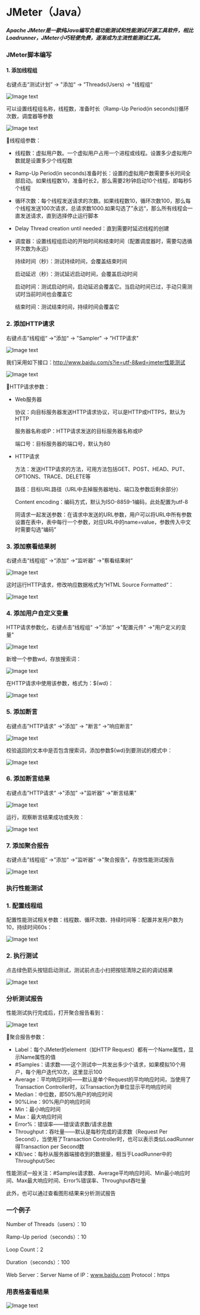 # JMeter（Java）

##### Apache JMeter是一款纯Java编写负载功能测试和性能测试开源工具软件，相比Loadrunner，JMeter小巧轻便免费，逐渐成为主流性能测试工具。

### JMeter脚本编写

#### 1. 添加线程组

右键点击“测试计划” -> "添加“ -> ”Threads(Users) -> "线程组“  

![Image text](https://github.com/Pangxiaox/SoftwareTestingEngineerLearningNotes/blob/master/JMeter-pic/JMeter1.PNG)  

可以设置线程组名称，线程数，准备时长（Ramp-Up Period(in seconds))循环次数，调度器等参数  

![Image text](https://github.com/Pangxiaox/SoftwareTestingEngineerLearningNotes/blob/master/JMeter-pic/JMeter2.PNG)  

🔺线程组参数：

- 线程数：虚拟用户数。一个虚拟用户占用一个进程或线程。设置多少虚拟用户数就是设置多少个线程数

- Ramp-Up Period(in seconds)准备时长：设置的虚拟用户数需要多长时间全部启动。如果线程数10，准备时长2，那么需要2秒钟启动10个线程，即每秒5个线程

- 循环次数：每个线程发送请求的次数。如果线程数10，循环次数100，那么每个线程发送100次请求，总请求数1000.如果勾选了”永远“，那么所有线程会一直发送请求，直到选择停止运行脚本

- Delay Thread creation until needed：直到需要时延迟线程的创建

- 调度器：设置线程组启动的开始时间和结束时间（配置调度器时，需要勾选循环次数为永远）

  持续时间（秒）：测试持续时间，会覆盖结束时间

  启动延迟（秒）：测试延迟启动时间，会覆盖启动时间

  启动时间：测试启动时间，启动延迟会覆盖它。当启动时间已过，手动只需测试时当前时间也会覆盖它

  结束时间：测试结束时间，持续时间会覆盖它

### 2. 添加HTTP请求

右键点击”线程组“ ->”添加“ -> "Sampler" -> ”HTTP请求"  

![Image text](https://github.com/Pangxiaox/SoftwareTestingEngineerLearningNotes/blob/master/JMeter-pic/JMeter3.PNG)  

我们采用如下接口：http://www.baidu.com/s?ie=utf-8&wd=jmeter性能测试  

![Image text](https://github.com/Pangxiaox/SoftwareTestingEngineerLearningNotes/blob/master/JMeter-pic/JMeter4.PNG)  

🔺HTTP请求参数：

- Web服务器

  协议：向目标服务器发送HTTP请求协议，可以是HTTP或HTTPS，默认为HTTP

  服务器名称或IP：HTTP请求发送的目标服务器名称或IP

  端口号：目标服务器的端口号，默认为80

- HTTP请求

  方法：发送HTTP请求的方法，可用方法包括GET、POST、HEAD、PUT、OPTIONS、TRACE、DELETE等

  路径：目标URL路径（URL中去掉服务器地址、端口及参数后剩余部分）

  Content encoding：编码方式，默认为ISO-8859-1编码，此处配置为utf-8

  同请求一起发送参数：在请求中发送的URL参数，用户可以将URL中所有参数设置在表中，表中每行一个参数，对应URL中的name=value，参数传入中文时需要勾选“编码”

### 3. 添加察看结果树

右键点击“线程组” ->“添加” ->“监听器” ->"察看结果树“  

![Image text](https://github.com/Pangxiaox/SoftwareTestingEngineerLearningNotes/blob/master/JMeter-pic/JMeter5.PNG)  

这时运行HTTP请求，修改响应数据格式为”HTML Source Formatted“：  
 
![Image text](https://github.com/Pangxiaox/SoftwareTestingEngineerLearningNotes/blob/master/JMeter-pic/JMeter6.PNG)  

### 4. 添加用户自定义变量

HTTP请求参数化，右键点击”线程组“ ->”添加“ ->"配置元件" ->"用户定义的变量"  

![Image text](https://github.com/Pangxiaox/SoftwareTestingEngineerLearningNotes/blob/master/JMeter-pic/JMeter7.PNG)  

新增一个参数wd，存放搜索词：  

![Image text](https://github.com/Pangxiaox/SoftwareTestingEngineerLearningNotes/blob/master/JMeter-pic/JMeter8.PNG)  

在HTTP请求中使用该参数，格式为：${wd}：  

![Image text](https://github.com/Pangxiaox/SoftwareTestingEngineerLearningNotes/blob/master/JMeter-pic/JMeter9.PNG)  

### 5. 添加断言

右键点击”HTTP请求“ ->"添加” -> "断言“ ->”响应断言“  

![Image text](https://github.com/Pangxiaox/SoftwareTestingEngineerLearningNotes/blob/master/JMeter-pic/JMeter10.PNG)  

校验返回的文本中是否包含搜索词，添加参数${wd}到要测试的模式中：  

![Image text](https://github.com/Pangxiaox/SoftwareTestingEngineerLearningNotes/blob/master/JMeter-pic/JMeter11.PNG)  

### 6. 添加断言结果

右键点击”HTTP请求“ ->"添加” ->"监听器“ ->"断言结果"  

![Image text](https://github.com/Pangxiaox/SoftwareTestingEngineerLearningNotes/blob/master/JMeter-pic/JMeter12.PNG)  

运行，观察断言结果成功或失败：  

![Image text](https://github.com/Pangxiaox/SoftwareTestingEngineerLearningNotes/blob/master/JMeter-pic/JMeter13.PNG)  

### 7. 添加聚合报告

右键点击”线程组“ ->”添加“ ->”监听器“ ->"聚合报告”，存放性能测试报告  

![Image text](https://github.com/Pangxiaox/SoftwareTestingEngineerLearningNotes/blob/master/JMeter-pic/JMeter14.PNG)  


### 执行性能测试

### 1. 配置线程组

配置性能测试相关参数：线程数、循环次数、持续时间等：配置并发用户数为10，持续时间60s：  

![Image text](https://github.com/Pangxiaox/SoftwareTestingEngineerLearningNotes/blob/master/JMeter-pic/JMeter15.PNG)  

### 2. 执行测试

点击绿色箭头按钮启动测试，测试前点击小扫把按钮清除之前的调试结果  

![Image text](https://github.com/Pangxiaox/SoftwareTestingEngineerLearningNotes/blob/master/JMeter-pic/JMeter16.PNG)  



### 分析测试报告

性能测试执行完成后，打开聚合报告看到：  

![Image text](https://github.com/Pangxiaox/SoftwareTestingEngineerLearningNotes/blob/master/JMeter-pic/JMeter17.PNG)  

🔺聚合报告参数：

- Label：每个JMeter的element（如HTTP Request）都有一个Name属性，显示Name属性的值
- #Samples：请求数——这个测试中一共发出多少个请求，如果模拟10个用户，每个用户迭代10次，这里显示100
- Average：平均响应时间——默认是单个Request的平均响应时间，当使用了Transaction Controller时，以Transaction为单位显示平均响应时间
- Median：中位数，即50%用户的响应时间
- 90%Line：90%用户的响应时间
- Min：最小响应时间
- Max：最大响应时间
- Error%：错误率——错误请求数/请求总数
- Throughput：吞吐量——默认是每秒完成的请求数（Request Per Second），当使用了Transaction Controller时，也可以表示类似LoadRunner得Transaction per Second数
- KB/sec：每秒从服务器端接收到的数据量，相当于LoadRunner中的Throughput/Sec

性能测试一般关注：#Samples请求数、Average平均响应时间、Min最小响应时间、Max最大响应时间、Error%错误率、Throughput吞吐量  

此外，也可以通过查看图形结果来分析测试报告  

### 一个例子  

Number of Threads（users）：10  

Ramp-Up period（seconds）：10  

Loop Count：2  

Duration（seconds）：100  

Web Server：Server Name of IP：www.baidu.com Protocol：https  

### 用表格查看结果  

![Image text](https://github.com/Pangxiaox/SoftwareTestingEngineerLearningNotes/blob/master/JMeter-pic/JMeterNew.PNG)




